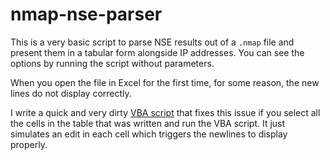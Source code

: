 # nmap-nse-parser

This is a very basic script to parse NSE results out of a `.nmap` file and present them in a tabular form alongside IP addresses. You can see the options by running the script without parameters.

When you open the file in Excel for the first time, for some reason, the new lines do not display correctly.

I write a quick and very dirty [VBA script](fixnewlines.vba) that fixes this issue if you select all the cells in the table that was written and run the VBA script. It just simulates an edit in each cell which triggers the newlines to display properly.
